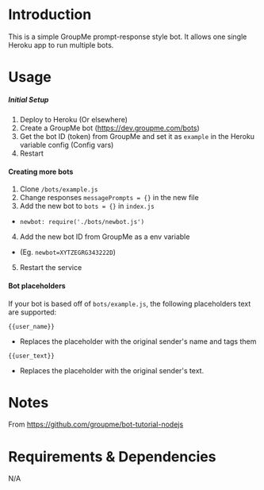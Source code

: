 # Introduction
This is a simple GroupMe prompt-response style bot. It allows one single Heroku app to run multiple bots.

# Usage
##### Initial Setup
1. Deploy to Heroku (Or elsewhere)
2. Create a GroupMe bot (https://dev.groupme.com/bots)
3. Get the bot ID (token) from GroupMe and set it as `example` in the Heroku variable config (Config vars)
4. Restart

#### Creating more bots
1. Clone `/bots/example.js`
2. Change responses `messagePrompts = {}` in the new file
3. Add the new bot to `bots = {}` in `index.js`

- `newbot: require('./bots/newbot.js')`

4. Add the new bot ID from GroupMe as a env variable

- (Eg. `newbot=XYTZEGRG343222D`)

5. Restart the service

#### Bot placeholders
If your bot is based off of `bots/example.js`, the following placeholders text are supported:

`{{user_name}}`
- Replaces the placeholder with the original sender's name and tags them

`{{user_text}}`
- Replaces the placeholder with the original sender's text.

# Notes
From https://github.com/groupme/bot-tutorial-nodejs

# Requirements & Dependencies
N/A
